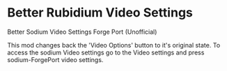 # Better Rubidium Video Settings

Better Sodium Video Settings Forge Port (Unofficial)

This mod changes back the 'Video Options' button to it's original state. 
To access the sodium Video settings go to the Video settings and press sodium-ForgePort video settings.

